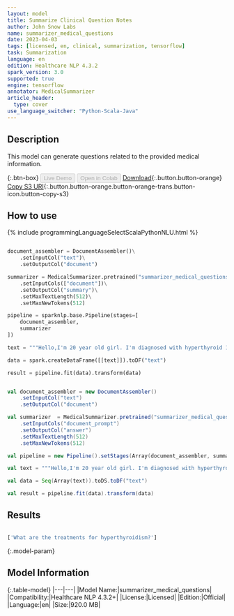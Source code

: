 ```yaml
---
layout: model
title: Summarize Clinical Question Notes
author: John Snow Labs
name: summarizer_medical_questions
date: 2023-04-03
tags: [licensed, en, clinical, summarization, tensorflow]
task: Summarization
language: en
edition: Healthcare NLP 4.3.2
spark_version: 3.0
supported: true
engine: tensorflow
annotator: MedicalSummarizer
article_header:
  type: cover
use_language_switcher: "Python-Scala-Java"
---
```


## Description

This model can generate questions related to the provided medical information.

{:.btn-box}
<button class="button button-orange" disabled>Live Demo</button>
<button class="button button-orange" disabled>Open in Colab</button>
[Download](https://s3.amazonaws.com/auxdata.johnsnowlabs.com/clinical/models/summarizer_medical_questions_en_4.3.2_3.0_1680522989497.zip){:.button.button-orange}
[Copy S3 URI](s3://auxdata.johnsnowlabs.com/clinical/models/summarizer_medical_questions_en_4.3.2_3.0_1680522989497.zip){:.button.button-orange.button-orange-trans.button-icon.button-copy-s3}

## How to use



<div class="tabs-box" markdown="1">
{% include programmingLanguageSelectScalaPythonNLU.html %}

```python

document_assembler = DocumentAssembler()\
    .setInputCol("text")\
    .setOutputCol("document")

summarizer = MedicalSummarizer.pretrained("summarizer_medical_questions", "en", "clinical/models")\
    .setInputCols(["document"])\
    .setOutputCol("summary")\
    .setMaxTextLength(512)\
    .setMaxNewTokens(512)

pipeline = sparknlp.base.Pipeline(stages=[
    document_assembler,
    summarizer  
])

text = """Hello,I'm 20 year old girl. I'm diagnosed with hyperthyroid 1 month ago. I was feeling weak, light headed,poor digestion, panic attacks, depression, left chest pain, increased heart rate, rapidly weight loss,  from 4 months. Because of this, I stayed in the hospital and just discharged from hospital. I had many other blood tests, brain mri, ultrasound scan, endoscopy because of some dumb doctors bcs they were not able to diagnose actual problem. Finally I got an appointment with a homeopathy doctor finally he find that i was suffering from hyperthyroid and my TSH was 0.15 T3 and T4 is normal . Also i have b12 deficiency and vitamin D deficiency so I'm taking weekly supplement of vitamin D and 1000 mcg b12 daily. I'm taking homeopathy medicine for 40 days and took 2nd test after 30 days. My TSH is 0.5 now. I feel a little bit relief from weakness and depression but I'm facing with 2 new problem from last week that is breathtaking problem and very rapid heartrate. I just want to know if i should start allopathy medicine or homeopathy is okay? Bcs i heard that thyroid take time to start recover. So please let me know if both of medicines take same time. Because some of my friends advising me to start allopathy and never take a chance as i can develop some serious problems.Sorry for my poor english😐Thank you."""

data = spark.createDataFrame([[text]]).toDF("text")

result = pipeline.fit(data).transform(data)

```
```scala

val document_assembler = new DocumentAssembler()
    .setInputCol("text")
    .setOutputCol("document")

val summarizer  = MedicalSummarizer.pretrained("summarizer_medical_questions", "en", "clinical/models")
    .setInputCols("document_prompt")
    .setOutputCol("answer")
    .setMaxTextLength(512)
    .setMaxNewTokens(512)

val pipeline = new Pipeline().setStages(Array(document_assembler, summarizer))

val text = """Hello,I'm 20 year old girl. I'm diagnosed with hyperthyroid 1 month ago. I was feeling weak, light headed,poor digestion, panic attacks, depression, left chest pain, increased heart rate, rapidly weight loss,  from 4 months. Because of this, I stayed in the hospital and just discharged from hospital. I had many other blood tests, brain mri, ultrasound scan, endoscopy because of some dumb doctors bcs they were not able to diagnose actual problem. Finally I got an appointment with a homeopathy doctor finally he find that i was suffering from hyperthyroid and my TSH was 0.15 T3 and T4 is normal . Also i have b12 deficiency and vitamin D deficiency so I'm taking weekly supplement of vitamin D and 1000 mcg b12 daily. I'm taking homeopathy medicine for 40 days and took 2nd test after 30 days. My TSH is 0.5 now. I feel a little bit relief from weakness and depression but I'm facing with 2 new problem from last week that is breathtaking problem and very rapid heartrate. I just want to know if i should start allopathy medicine or homeopathy is okay? Bcs i heard that thyroid take time to start recover. So please let me know if both of medicines take same time. Because some of my friends advising me to start allopathy and never take a chance as i can develop some serious problems.Sorry for my poor english😐Thank you."""

val data = Seq(Array(text)).toDS.toDF("text")

val result = pipeline.fit(data).transform(data)

```
</div>

## Results

```bash

['What are the treatments for hyperthyroidism?']

```

{:.model-param}
## Model Information

{:.table-model}
|---|---|
|Model Name:|summarizer_medical_questions|
|Compatibility:|Healthcare NLP 4.3.2+|
|License:|Licensed|
|Edition:|Official|
|Language:|en|
|Size:|920.0 MB|
